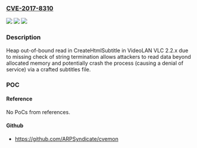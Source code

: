 ### [CVE-2017-8310](https://cve.mitre.org/cgi-bin/cvename.cgi?name=CVE-2017-8310)
![](https://img.shields.io/static/v1?label=Product&message=VLC&color=blue)
![](https://img.shields.io/static/v1?label=Version&message=2.2.*%20&color=brightgreen)
![](https://img.shields.io/static/v1?label=Vulnerability&message=Allows%20attacker%20to%20read%20data%20beyond%20allocated%20memory%20and%20potentially%20crash%20the%20process%20(causing%20a%20denial%20of%20service)&color=brightgreen)

### Description

Heap out-of-bound read in CreateHtmlSubtitle in VideoLAN VLC 2.2.x due to missing check of string termination allows attackers to read data beyond allocated memory and potentially crash the process (causing a denial of service) via a crafted subtitles file.

### POC

#### Reference
No PoCs from references.

#### Github
- https://github.com/ARPSyndicate/cvemon

